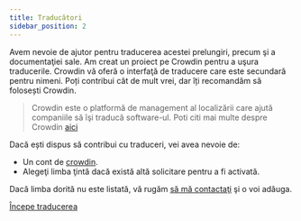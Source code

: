```yaml
---
title: Traducători
sidebar_position: 2
---
```


Avem nevoie de ajutor pentru traducerea acestei prelungiri, precum şi a documentaţiei sale. Am creat un proiect pe Crowdin pentru a uşura traducerile. Crowdin vă oferă o interfaţă de traducere care este secundară pentru nimeni. Poți contribui cât de mult vrei, dar îți recomandăm să folosești Crowdin.

> Crowdin este o platformă de management al localizării care ajută companiile să îşi traducă software-ul. Poti citi mai multe despre Crowdin [aici](https://support.crowdin.com/crowdin-intro/)

Dacă ești dispus să contribui cu traduceri, vei avea nevoie de:

* Un cont de [crowdin](https://crowdin.com/project/phpbb-ext-sitemaker).
* Alegeţi limba ţintă dacă există altă solicitare pentru a fi activată.

Dacă limba dorită nu este listată, vă rugăm [să mă contactaţi](https://crowdin.com/profile/blitze) şi o voi adăuga.

[Începe traducerea](https://crowdin.com/project/phpbb-ext-sitemaker)
